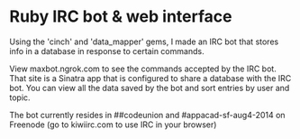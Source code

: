 Ruby IRC bot & web interface
===

Using the 'cinch' and 'data_mapper' gems, I made an IRC bot that stores info in a database in response to certain commands. 


View maxbot.ngrok.com to see the commands accepted by the IRC bot. That site is a Sinatra app that is configured to share a database with the IRC bot. You can view all the data saved by the bot and sort entries by user and topic. 


The bot currently resides in ##codeunion and #appacad-sf-aug4-2014 on Freenode (go to kiwiirc.com to use IRC in your browser)


